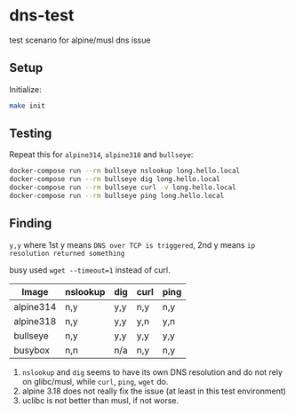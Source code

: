 # dns-test

test scenario for alpine/musl dns issue

## Setup

Initialize:

```bash
make init
```

## Testing

Repeat this for `alpine314`, `alpine318` and `bullseye`:

```bash
docker-compose run --rm bullseye nslookup long.hello.local
docker-compose run --rm bullseye dig long.hello.local
docker-compose run --rm bullseye curl -v long.hello.local
docker-compose run --rm bullseye ping long.hello.local
```

## Finding

`y,y` where 1st y means `DNS over TCP is triggered`, 2nd y means `ip resolution returned something`

busy used `wget --timeout=1` instead of curl.

| Image      | nslookup | dig | curl | ping |
| ---------- | -------- | --- | ---- | ---- |
| alpine314  | n,y      | y,y | n,y  | n,y  |
| alpine318  | n,y      | y,y | y,n  | y,n  |
| bullseye   | n,y      | y,y | y,y  | y,y  |
| busybox    | n,n      | n/a | n,y  | n,y  |

1. `nslookup` and `dig` seems to have its own DNS resolution and do not rely on glibc/musl, while `curl`, `ping`, `wget` do.
2. alpine 3.18 does not really fix the issue (at least in this test environment)
3. uclibc is not better than musl, if not worse.
